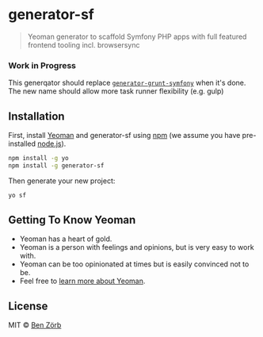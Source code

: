 # generator-sf 

> Yeoman generator to scaffold Symfony PHP apps with full featured frontend tooling incl. browsersync

### Work in Progress
This generqator should replace [`generator-grunt-symfony`](https://github.com/bezoerb/generator-grunt-symfony) when it's done.
The new name should allow more task runner flexibility (e.g. gulp) 

## Installation

First, install [Yeoman](http://yeoman.io) and generator-sf using [npm](https://www.npmjs.com/) (we assume you have pre-installed [node.js](https://nodejs.org/)).

```bash
npm install -g yo
npm install -g generator-sf
```

Then generate your new project:

```bash
yo sf
```

## Getting To Know Yeoman

 * Yeoman has a heart of gold.
 * Yeoman is a person with feelings and opinions, but is very easy to work with.
 * Yeoman can be too opinionated at times but is easily convinced not to be.
 * Feel free to [learn more about Yeoman](http://yeoman.io/).

## License

MIT © [Ben Zörb](http://dommerlaune.com)

